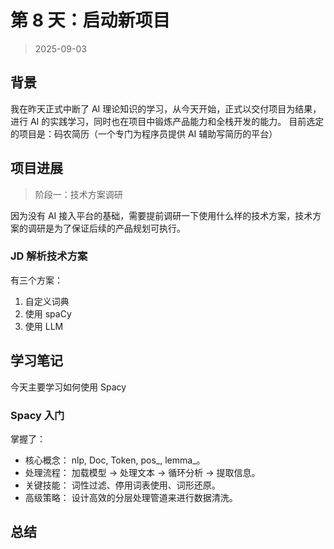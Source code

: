 # 第 8 天：启动新项目

> 2025-09-03

## 背景

我在昨天正式中断了 AI 理论知识的学习，从今天开始，正式以交付项目为结果，进行 AI 的实践学习，同时也在项目中锻炼产品能力和全栈开发的能力。
目前选定的项目是：码农简历（一个专门为程序员提供 AI 辅助写简历的平台）

## 项目进展

> 阶段一：技术方案调研

因为没有 AI 接入平台的基础，需要提前调研一下使用什么样的技术方案，技术方案的调研是为了保证后续的产品规划可执行。

### JD 解析技术方案
有三个方案：
1. 自定义词典
2. 使用 spaCy
3. 使用 LLM

## 学习笔记
今天主要学习如何使用 Spacy

### Spacy 入门
掌握了：
- 核心概念： nlp, Doc, Token, pos_, lemma_。
- 处理流程： 加载模型 -> 处理文本 -> 循环分析 -> 提取信息。
- 关键技能： 词性过滤、停用词表使用、词形还原。
- 高级策略： 设计高效的分层处理管道来进行数据清洗。

## 总结